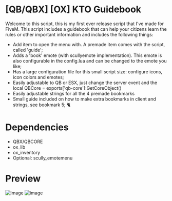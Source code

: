 # [QB/QBX] [OX] KTO Guidebook
Welcome to this script, this is my first ever release script that I've made for FiveM. This script includes a guidebook that can help your citizens learn the rules or other important information and includes the following things:
- Add item to open the menu with. A premade item comes with the script, called 'guide';
- Adds a 'book' emote (with scullyemote implementation). This emote is also configurable in the config.lua and can be changed to the emote you like;
- Has a large configuration file for this small script size: configure icons, icon colors and emotes;
- Easily adjustable to QB or ESX, just change the server event and the local QBCore = exports['qb-core']:GetCoreObject()
- Easily adjustable strings for all the 4 premade bookmarks
- Small guide included on how to make extra bookmarks in client and strings, see bookmark 5; 🐈

# Dependencies
- QBX/QBCORE
- ox_lib
- ox_inventory
- Optional: scully_emotemenu

# Preview
![image](https://github.com/kwarktopiadev/kto_guidebook/assets/154728266/e4b27980-60e3-46f2-bf0d-168090fdf49e)
![image](https://github.com/kwarktopiadev/kto_guidebook/assets/154728266/6cbc3eef-bba3-4cce-b94c-0e7c5baed705)

